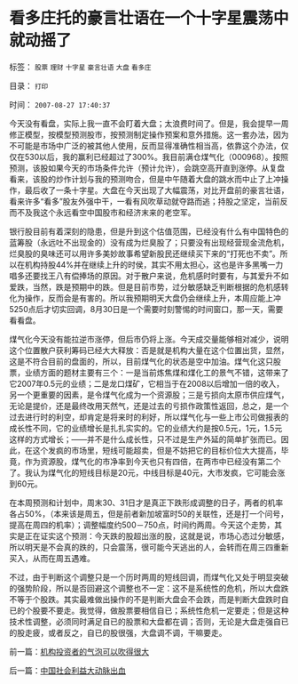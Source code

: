 # 看多庄托的豪言壮语在一个十字星震荡中就动摇了

标签： `股票` `理财` `十字星` `豪言壮语` `大盘` `看多庄` 

目录： `打印`

时间： `2007-08-27 17:40:37`

今天没有看盘，实际上我一直不会盯着大盘；太浪费时间了。但是，我会提早一周修正模型，按模型预测股市，按预测制定操作预案和意外措施。这一套办法，因为不可能是市场中广泛的被其他人使用，反而显得准确性相当高，依靠这个办法，仅仅在530以后，我的赢利已经超过了300%。我目前满仓煤气化（000968）。按照预测，该股如果今天的市场条件允许（预计允许），会跳空高开直到涨停。从复盘看来，该股的炒作计划与我的预测吻合，但是中午随着大盘的跳水而中止了上冲操作，最后收了一条十字星。大盘在今天出现了大幅震荡，对比开盘前的豪言壮语，看来许多“看多”股友外强中干，一看有风吹草动就夺路而逃；持股之坚定，当前反而不及我这个永远看空中国股市和经济末来的老空军。

银行股目前有着深刻的隐患，但是升到这个估值范围，已经没有什么有中国特色的蓝筹股（永远吐不出现金的）没有成为烂臭股了；只要没有出现经营现金流危机，烂臭股的臭味还可以用许多美妙故事希望新股民还继续买下来的“打死也不卖”。所以在机构持股44%并在继续上升的时侯，其实不用太担心，这也是许多黑嘴一力唱多还要找王八有偿捧场的原因。对于散户来说，危机感时时要有，与其爱升不如爱跌，当然，跌是预期中的跌。但是目前市势，过分敏感缺乏判断根据的危机感转化为操作，反而会是有害的。所以我预期明天大盘仍会继续上升，本周应能上冲5250点后才切实回调，8月30日是一个需要时刻警惕的时间窗口，那一天，需要看看盘。

煤气化今天没有能拉逆市涨停，但后市仍将上涨。今天成交量能够相对减少，说明这个位置散户获利筹码已经大大释放：否是就是机构大量在这个位置出货，显然，这是不符合目前的盘面的，所以，目前煤气化的状态是空中加油。煤气化这只股票，业绩方面的题材主要有三个：一是当前炼焦煤和煤化工的景气不错，这带来了它2007年0.5元的业绩；二是龙口煤矿，它相当于在2008以后增加一倍的收入，另一个更重要的因素，是令煤气化成为一个资源股；三是亏损向太原市供应煤气，无论是提价，还是最终改用天然气，还是过去的亏损作政策性返回，总之，是一个过去进行时的利空，却肯定是将来时的利好，所以煤气化与一些上市公司做报表的成长性不同，它的业绩增长是扎扎实实的。它的业绩大约是按0.5元，1元，1.5元这样的方式增长；——并不是什么成长性，只不过是生产外延的简单扩张而已。因此，在这个发疯的市场里，短线可能超卖，但是不妨把它的目标价位大大提高，毕竟，作为资源股，煤气化的市净率到今天也只有四倍，在两市中已经没有第二个了。我认为煤气化的短线目标是20元，中线目标是40元，大市发疯，它可能会涨到60元。

在本周预测和计划中，周末30、31日才是真正下跌形成调整的日子，两者的机率各占50%，（本来该是周五，但是前者新加坡富时50的关联性，还是打一个问号，提高在周四的机率）；调整幅度约500－750点，时间约两周。今天这个走势，其实是正在证实这个预测：今天跌的股超出涨的股，这就是说，市场心态过分敏感，所以明天是不会真的跌的，只会震荡，很可能今天逃出的人，会转而在周三四重新买入，从而在周五遇难。

不过，由于判断这个调整只是一个历时两周的短线回调，而煤气化又处于明显突破的强势阶段，所以是否回避这个调整也不一定：这不是系统性的危机，所以大盘跌不等于个股跌。其实最难做出操作的不是判断大盘会不会跌，而是判断大盘跌时自已的个股要不要走。我觉得，做股票要相信自已；系统性危机一定要走；但是这种技术性调整，必须同时满足自已的股票和大盘都在调；否则，无论是大盘走强自已的股走疲，或者反之，自已的股很强，大盘调不调，干嘛要走。



前一篇：[机构投资者的气泡可以吹得很大](../../../2007/8/27/机构投资者的气泡可以吹得很大.md)

后一篇：[中国社会利益大动脉出血](../../../2007/8/27/中国社会利益大动脉出血.md)